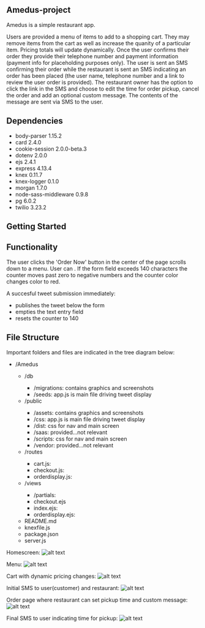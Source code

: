 
## Amedus-project

Amedus is a simple restaurant app.

Users are provided a menu of items to add to a shopping cart.  They may remove items from the cart as well as increase the quanity of a particular item.  Pricing totals will update dynamically.  Once the user confirms their order they provide their telephone number and payment information (payment info for placeholding purposes only).  The user is sent an SMS confirming their order while the restaurant is sent an SMS indicating an order has been placed (the user name, telephone number and a link to review the user order is provided).  The restaurant owner has the option to click the link in the SMS and choose to edit the time for order pickup, cancel the order and add an optional custom message.  The contents of the message are sent via SMS to the user.

## Dependencies

  - body-parser 1.15.2
  - card 2.4.0
  - cookie-session 2.0.0-beta.3
  - dotenv 2.0.0
  - ejs 2.4.1
  - express 4.13.4
  - knex 0.11.7
  - knex-logger 0.1.0
  - morgan 1.7.0
  - node-sass-middleware 0.9.8
  - pg 6.0.2
  - twilio 3.23.2

## Getting Started

## Functionality

The user clicks the 'Order Now' button in the center of the page scrolls down to a menu.  User can .  If the form field exceeds 140 characters the counter moves past zero to negative numbers and the counter color changes color to red.


A succesful tweet submission immediately:
- publishes the tweet below the form
- empties the text entry field
- resets the counter to 140

## File Structure

Important folders and files are indicated in the tree diagram below:


<ul>
  <li>/Amedus</li>
  <ul>
    <li>/db</li>
    <ul>
      <li>/migrations: contains graphics and screenshots</li>
      <li>/seeds: app.js is main file driving tweet display</li>
    </ul>
    <li>/public</li>
    <ul>
      <li>/assets: contains graphics and screenshots</li>
      <li>/css: app.js is main file driving tweet display </li>
      <li>/dist: css for nav and main screen </li>
      <li>/saas: provided...not relevant</li>
      <li>/scripts: css for nav and main screen </li>
      <li>/vendor: provided...not relevant</li>
    </ul>
    <li>/routes</li>
    <ul>
      <li>cart.js: </li>
      <li>checkout.js:</li>
      <li>orderdisplay.js:</li>
    </ul>
    <li>/views</li>
    <ul>
      <li>/partials: </li>
      <li>checkout.ejs</li>
      <li>index.ejs: </li>
      <li>orderdisplay.ejs: </li>
    </ul>
    <li>README.md</li>
    <li>knexfile.js</li>
    <li>package.json</li>
    <li>server.js</li>
  </ul>
</ul>

Homescreen:
![alt text](public/assets/screenshots/mainscreen.png)

Menu:
![alt text](public/assets/screenshots/mainscreen.png)

Cart with dynamic pricing changes:
![alt text](public/assets/screenshots/mainscreen.png)

Initial SMS to user(customer) and restaurant:
![alt text](public/assets/screenshots/initialsms.png)

Order page where restaurant can set pickup time and custom message:
![alt text](public/assets/screenshots/orderandtimeset.png)

Final SMS to user indicating time for pickup:
![alt text](public/assets/screenshots/timesenttouser.png)




